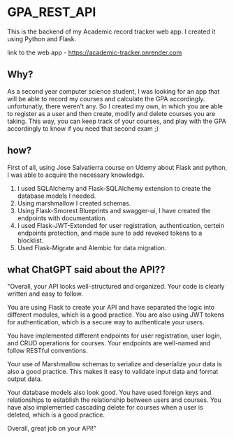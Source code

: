 # GPA_REST_API
This is the backend of my Academic record tracker web app. I created it using Python and Flask.

link to the web app - https://academic-tracker.onrender.com

## Why? ##
As a second year computer science student, I was looking for an app that will be able to record my courses and calculate the GPA accordingly.
unfortunatly, there weren't any. So I created my own, in which you are able to register as a user and then create, modify and delete courses you are taking.
This way, you can keep track of your courses, and play with the GPA accordingly to know if you need that second exam ;)

## how? ##
First of all, using Jose Salvatierra course on Udemy about Flask and python, I was able to acquire the necessary knowledge.

1. I used SQLAlchemy and Flask-SQLAlchemy extension to create the database models I needed.
2. Using marshmallow I created schemas.
3. Using Flask-Smorest Blueprints and swagger-ui, I have created the endpoints with documentation.
4. I used Flask-JWT-Extended for user registration, authentication, certein endpoints protection, and made sure to add revoked tokens to a blocklist.
5. Used Flask-Migrate and Alembic for data migration.

## what ChatGPT said about the API?? ##
"Overall, your API looks well-structured and organized. Your code is clearly written and easy to follow.

You are using Flask to create your API and have separated the logic into different modules, which is a good practice. You are also using JWT tokens for authentication, which is a secure way to authenticate your users.

You have implemented different endpoints for user registration, user login, and CRUD operations for courses. Your endpoints are well-named and follow RESTful conventions.

Your use of Marshmallow schemas to serialize and deserialize your data is also a good practice. This makes it easy to validate input data and format output data.

Your database models also look good. You have used foreign keys and relationships to establish the relationship between users and courses. You have also implemented cascading delete for courses when a user is deleted, which is a good practice.

Overall, great job on your API!"
